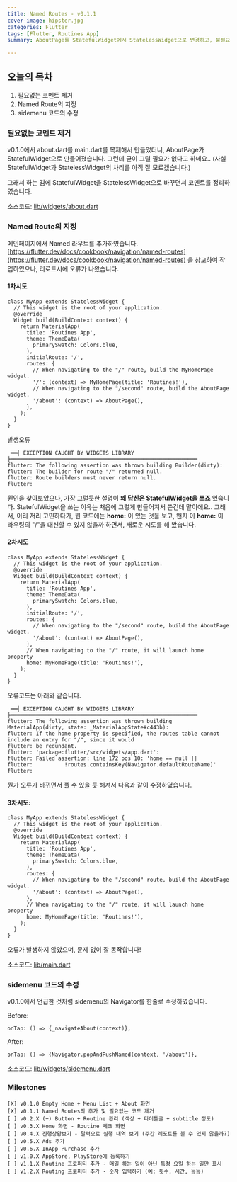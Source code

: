 ```yaml
---
title: Named Routes - v0.1.1
cover-image: hipster.jpg
categories: Flutter
tags: [Flutter, Routines App]
summary: AboutPage를 StatefulWidget에서 StatelessWidget으로 변경하고, 불필요한 코멘트 제거하고, 이와 함께 Named Routes로 기본 라우팅을 변경하였습니다.

---
```


## 오늘의 목차

1. 필요없는 코멘트 제거
1. Named Route의 지정
1. sidemenu 코드의 수정

### 필요없는 코멘트 제거

v0.1.0에서 about.dart를 main.dart를 복제해서 만들었더니, AboutPage가 StatefulWidget으로 만들어졌습니다. 그런데 굳이 그럴 필요가 없다고 하네요.. (사실 StatefulWidget과 StatelessWidget의 차리를 아직 잘 모르겠습니다.)

그래서 하는 김에 StatefulWidget을 StatelessWidget으로 바꾸면서 코멘트를 정리하였습니다.

소스코드: [lib/widgets/about.dart](https://github.com/jaywon99/routines/blob/bfc868133b811b0b6864a76e14feda0c0229ebb6/lib/widgets/about.dart)

### Named Route의 지정

메인페이지에서 Named 라우트를 추가하였습니다.
[https://flutter.dev/docs/cookbook/navigation/named-routes](https://flutter.dev/docs/cookbook/navigation/named-routes) 을 참고하여 작업하였으나, 리로드시에 오류가 나왔습니다.

#### 1차시도
```
class MyApp extends StatelessWidget {
  // This widget is the root of your application.
  @override
  Widget build(BuildContext context) {
    return MaterialApp(
      title: 'Routines App',
      theme: ThemeData(
        primarySwatch: Colors.blue,
      ),
      initialRoute: '/',
      routes: {
        // When navigating to the "/" route, build the MyHomePage widget.
        '/': (context) => MyHomePage(title: 'Routines!'),
        // When navigating to the "/second" route, build the AboutPage widget.
        '/about': (context) => AboutPage(),
      },
    );
  }
}
```

발생오류
```
 ══╡ EXCEPTION CAUGHT BY WIDGETS LIBRARY ╞═══════════════════════════════════════════════════════════
flutter: The following assertion was thrown building Builder(dirty):
flutter: The builder for route "/" returned null.
flutter: Route builders must never return null.
flutter:
```

원인을 찾아보았으나, 가장 그럴듯한 설명이 **왜 당신은 StatefulWidget을 쓰죠** 였습니다. StatefulWidget을 쓰는 이유는 처음에 그렇게 만들어져서 쓴건데 말이에요.. 그래서, 이리 저리 고민하다가, 원 코드에는 **home:** 이 있는 것을 보고, 왠지 이 **home:** 이 라우팅의 "/"을 대신할 수 있지 않을까 하면서, 새로운 시도를 해 봤습니다.

#### 2차시도
```
class MyApp extends StatelessWidget {
  // This widget is the root of your application.
  @override
  Widget build(BuildContext context) {
    return MaterialApp(
      title: 'Routines App',
      theme: ThemeData(
        primarySwatch: Colors.blue,
      ),
      initialRoute: '/',
      routes: {
        // When navigating to the "/second" route, build the AboutPage widget.
        '/about': (context) => AboutPage(),
      },
      // When navigating to the "/" route, it will launch home property
      home: MyHomePage(title: 'Routines!'),
    );
  }
}
```

오류코드는 아래와 같습니다.
```
 ══╡ EXCEPTION CAUGHT BY WIDGETS LIBRARY ╞═══════════════════════════════════════════════════════════
flutter: The following assertion was thrown building MaterialApp(dirty, state: _MaterialAppState#c443b):
flutter: If the home property is specified, the routes table cannot include an entry for "/", since it would
flutter: be redundant.
flutter: 'package:flutter/src/widgets/app.dart':
flutter: Failed assertion: line 172 pos 10: 'home == null ||
flutter:          !routes.containsKey(Navigator.defaultRouteName)'
flutter:
```

뭔가 오류가 바뀌면서 풀 수 있을 듯 해져서 다음과 같이 수정하였습니다.

#### 3차시도:
```
class MyApp extends StatelessWidget {
  // This widget is the root of your application.
  @override
  Widget build(BuildContext context) {
    return MaterialApp(
      title: 'Routines App',
      theme: ThemeData(
        primarySwatch: Colors.blue,
      ),
      routes: {
        // When navigating to the "/second" route, build the AboutPage widget.
        '/about': (context) => AboutPage(),
      },
      // When navigating to the "/" route, it will launch home property
      home: MyHomePage(title: 'Routines!'),
    );
  }
}
```

오류가 발생하지 않았으며, 문제 없이 잘 동작합니다!

소스코드: [lib/main.dart](https://github.com/jaywon99/routines/blob/bfc868133b811b0b6864a76e14feda0c0229ebb6/lib/main.dart)

### sidemenu 코드의 수정

v0.1.0에서 언급한 것처럼 sidemenu의 Navigator를 한줄로 수정하였습니다.

Before:
```
onTap: () => {_navigateAbout(context)},
```

After:
```
onTap: () => {Navigator.popAndPushNamed(context, '/about')},
```

소스코드: [lib/widgets/sidemenu.dart](https://github.com/jaywon99/routines/blob/bfc868133b811b0b6864a76e14feda0c0229ebb6/lib/widgets/sidemenu.dart)

### Milestones

```
[X] v0.1.0 Empty Home + Menu List + About 화면
[X] v0.1.1 Named Routes의 추가 및 필요없는 코드 제거
[ ] v0.2.X (+) Button + Routine 관리 (색상 + 타이틀글 + subtitle 정도)
[ ] v0.3.X Home 화면 - Routine 체크 화면
[ ] v0.4.X 진행상황보기 - 달력으로 실행 내역 보기 (주간 레포트를 볼 수 있지 않을까?)
[ ] v0.5.X Ads 추가
[ ] v0.6.X InApp Purchase 추가
[ ] v1.0.X AppStore, PlayStore에 등록하기
[ ] v1.1.X Routine 프로퍼티 추가 - 매일 하는 일이 아닌 특정 요일 하는 일만 표시
[ ] v1.2.X Routing 프로퍼티 추가 - 숫자 입력하기 (예: 횟수, 시간, 등등)
```

